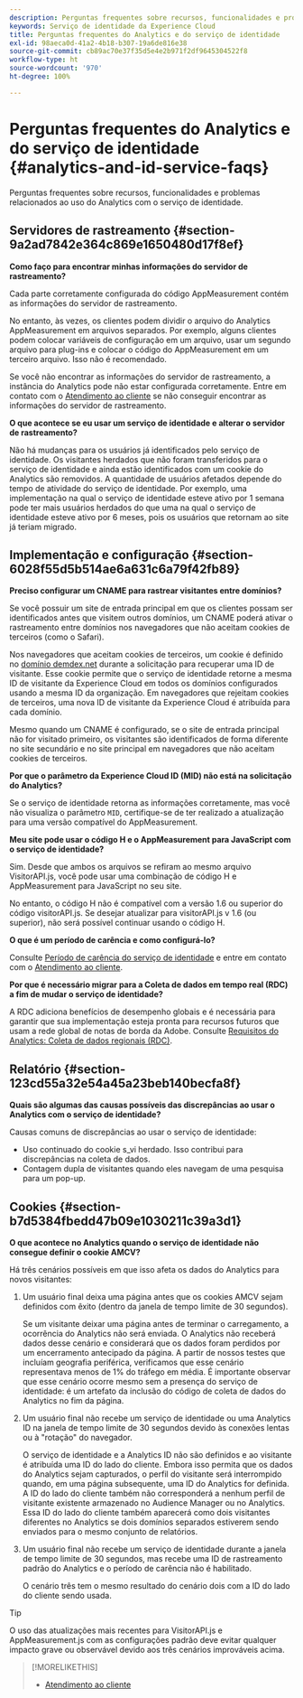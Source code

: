 ```yaml
---
description: Perguntas frequentes sobre recursos, funcionalidades e problemas relacionados ao uso do Analytics com o serviço de identidade da Experience Cloud.
keywords: Serviço de identidade da Experience Cloud
title: Perguntas frequentes do Analytics e do serviço de identidade
exl-id: 98aeca0d-41a2-4b18-b307-19a6de816e38
source-git-commit: cb89ac70e37f35d5e4e2b971f2df9645304522f8
workflow-type: ht
source-wordcount: '970'
ht-degree: 100%

---
```


# Perguntas frequentes do Analytics e do serviço de identidade {#analytics-and-id-service-faqs}

Perguntas frequentes sobre recursos, funcionalidades e problemas relacionados ao uso do Analytics com o serviço de identidade.

## Servidores de rastreamento {#section-9a2ad7842e364c869e1650480d17f8ef}

**Como faço para encontrar minhas informações do servidor de rastreamento?**

Cada parte corretamente configurada do código AppMeasurement contém as informações do servidor de rastreamento.

No entanto, às vezes, os clientes podem dividir o arquivo do Analytics AppMeasurement em arquivos separados. Por exemplo, alguns clientes podem colocar variáveis de configuração em um arquivo, usar um segundo arquivo para plug-ins e colocar o código do AppMeasurement em um terceiro arquivo. Isso não é recomendado.

Se você não encontrar as informações do servidor de rastreamento, a instância do Analytics pode não estar configurada corretamente. Entre em contato com o [Atendimento ao cliente](https://helpx.adobe.com/br/marketing-cloud/contact-support.html) se não conseguir encontrar as informações do servidor de rastreamento.

**O que acontece se eu usar um serviço de identidade e alterar o servidor de rastreamento?**

Não há mudanças para os usuários já identificados pelo serviço de identidade. Os visitantes herdados que não foram transferidos para o serviço de identidade e ainda estão identificados com um cookie do Analytics são removidos. A quantidade de usuários afetados depende do tempo de atividade do serviço de identidade. Por exemplo, uma implementação na qual o serviço de identidade esteve ativo por 1 semana pode ter mais usuários herdados do que uma na qual o serviço de identidade esteve ativo por 6 meses, pois os usuários que retornam ao site já teriam migrado.

## Implementação e configuração {#section-6028f55d5b514ae6a631c6a79f42fb89}

**Preciso configurar um CNAME para rastrear visitantes entre domínios?**

Se você possuir um site de entrada principal em que os clientes possam ser identificados antes que visitem outros domínios, um CNAME poderá ativar o rastreamento entre domínios nos navegadores que não aceitam cookies de terceiros (como o Safari).

Nos navegadores que aceitam cookies de terceiros, um cookie é definido no [domínio demdex.net](https://experienceleague.adobe.com/docs/audience-manager/user-guide/reference/demdex-calls.html?lang=pt-BR) durante a solicitação para recuperar uma ID de visitante. Esse cookie permite que o serviço de identidade retorne a mesma ID de visitante da Experience Cloud em todos os domínios configurados usando a mesma ID da organização. Em navegadores que rejeitam cookies de terceiros, uma nova ID de visitante da Experience Cloud é atribuída para cada domínio.

Mesmo quando um CNAME é configurado, se o site de entrada principal não for visitado primeiro, os visitantes são identificados de forma diferente no site secundário e no site principal em navegadores que não aceitam cookies de terceiros.

**Por que o parâmetro da Experience Cloud ID (MID) não está na solicitação do Analytics?**

Se o serviço de identidade retorna as informações corretamente, mas você não visualiza o parâmetro `MID`, certifique-se de ter realizado a atualização para uma versão compatível do AppMeasurement.

**Meu site pode usar o código H e o AppMeasurement para JavaScript com o serviço de identidade?**

Sim. Desde que ambos os arquivos se refiram ao mesmo arquivo VisitorAPI.js, você pode usar uma combinação de código H e AppMeasurement para JavaScript no seu site.

No entanto, o código H não é compatível com a versão 1.6 ou superior do código visitorAPI.js. Se desejar atualizar para visitorAPI.js v 1.6 (ou superior), não será possível continuar usando o código H.

**O que é um período de carência e como configurá-lo?**

Consulte [Período de carência do serviço de identidade](../reference/analytics-reference/grace-period.md) e entre em contato com o [Atendimento ao cliente](https://helpx.adobe.com/br/marketing-cloud/contact-support.html).

**Por que é necessário migrar para a Coleta de dados em tempo real (RDC) a fim de mudar o serviço de identidade?**

A RDC adiciona benefícios de desempenho globais e é necessária para garantir que sua implementação esteja pronta para recursos futuros que usam a rede global de notas de borda da Adobe. Consulte [Requisitos do Analytics: Coleta de dados regionais (RDC)](../reference/requirements.md#section-7d04bb013bc84a25bae3b148bc0ca25f).

## Relatório {#section-123cd55a32e54a45a23beb140becfa8f}

**Quais são algumas das causas possíveis das discrepâncias ao usar o Analytics com o serviço de identidade?**

Causas comuns de discrepâncias ao usar o serviço de identidade:

* Uso continuado do cookie s_vi herdado. Isso contribui para discrepâncias na coleta de dados.
* Contagem dupla de visitantes quando eles navegam de uma pesquisa para um pop-up.

## Cookies {#section-b7d5384fbedd47b09e1030211c39a3d1}

**O que acontece no Analytics quando o serviço de identidade não consegue definir o cookie AMCV?**

Há três cenários possíveis em que isso afeta os dados do Analytics para novos visitantes:

1. Um usuário final deixa uma página antes que os cookies AMCV sejam definidos com êxito (dentro da janela de tempo limite de 30 segundos).

   Se um visitante deixar uma página antes de terminar o carregamento, a ocorrência do Analytics não será enviada. O Analytics não receberá dados desse cenário e considerará que os dados foram perdidos por um encerramento antecipado da página. A partir de nossos testes que incluíam geografia periférica, verificamos que esse cenário representava menos de 1% do tráfego em média. É importante observar que esse cenário ocorre mesmo sem a presença do serviço de identidade: é um artefato da inclusão do código de coleta de dados do Analytics no fim da página.

1. Um usuário final não recebe um serviço de identidade ou uma Analytics ID na janela de tempo limite de 30 segundos devido às conexões lentas ou à &quot;rotação&quot; do navegador.

   O serviço de identidade e a Analytics ID não são definidos e ao visitante é atribuída uma ID do lado do cliente. Embora isso permita que os dados do Analytics sejam capturados, o perfil do visitante será interrompido quando, em uma página subsequente, uma ID do Analytics for definida. A ID do lado do cliente também não corresponderá a nenhum perfil de visitante existente armazenado no Audience Manager ou no Analytics. Essa ID do lado do cliente também aparecerá como dois visitantes diferentes no Analytics se dois domínios separados estiverem sendo enviados para o mesmo conjunto de relatórios.

1. Um usuário final não recebe um serviço de identidade durante a janela de tempo limite de 30 segundos, mas recebe uma ID de rastreamento padrão do Analytics e o período de carência não é habilitado.

   O cenário três tem o mesmo resultado do cenário dois com a ID do lado do cliente sendo usada.

>[!TIP]
>
>O uso das atualizações mais recentes para VisitorAPI.js e AppMeasurement.js com as configurações padrão deve evitar qualquer impacto grave ou observável devido aos três cenários improváveis acima.

>[!MORELIKETHIS]
>
>* [Atendimento ao cliente](https://helpx.adobe.com/br/marketing-cloud/contact-support.html)


